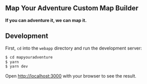 ## Map Your Adventure Custom Map Builder

**If you can adventure it, we can map it.**

## Development

First, `cd` into the `webapp` directory and run the development server:

```bash
$ cd mapyouradventure
$ yarn
$ yarn dev
```

Open [http://localhost:3000](http://localhost:3000) with your browser to see the result.
